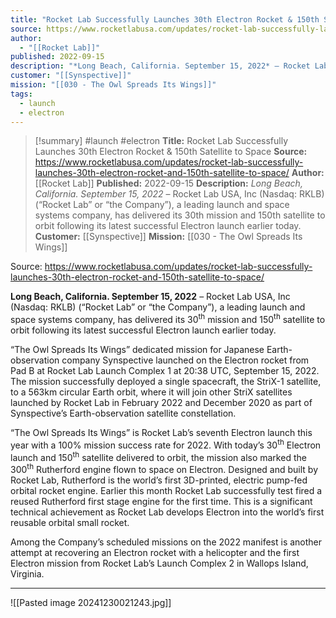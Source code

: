 ```yaml
---
title: "Rocket Lab Successfully Launches 30th Electron Rocket & 150th Satellite to Space "
source: https://www.rocketlabusa.com/updates/rocket-lab-successfully-launches-30th-electron-rocket-and-150th-satellite-to-space/
author:
  - "[[Rocket Lab]]"
published: 2022-09-15
description: "*Long Beach, California. September 15, 2022* – Rocket Lab USA, Inc (Nasdaq: RKLB) (“Rocket Lab” or “the Company”), a leading launch and space systems company, has delivered its 30th mission and 150th satellite to orbit following its latest successful Electron launch earlier today."
customer: "[[Synspective]]"
mission: "[[030 - The Owl Spreads Its Wings]]"
tags:
  - launch
  - electron
---
```

>[!summary]
#launch #electron
**Title:** Rocket Lab Successfully Launches 30th Electron Rocket & 150th Satellite to Space 
**Source:** https://www.rocketlabusa.com/updates/rocket-lab-successfully-launches-30th-electron-rocket-and-150th-satellite-to-space/
**Author:** [[Rocket Lab]]
**Published:** 2022-09-15
**Description:** *Long Beach, California. September 15, 2022* – Rocket Lab USA, Inc (Nasdaq: RKLB) (“Rocket Lab” or “the Company”), a leading launch and space systems company, has delivered its 30th mission and 150th satellite to orbit following its latest successful Electron launch earlier today.
**Customer:** [[Synspective]]
**Mission:** [[030 - The Owl Spreads Its Wings]]

Source: https://www.rocketlabusa.com/updates/rocket-lab-successfully-launches-30th-electron-rocket-and-150th-satellite-to-space/

**Long Beach, California. September 15, 2022** – Rocket Lab USA, Inc (Nasdaq: RKLB) (“Rocket Lab” or “the Company”), a leading launch and space systems company, has delivered its 30<sup>th</sup> mission and 150<sup>th</sup> satellite to orbit following its latest successful Electron launch earlier today.

“The Owl Spreads Its Wings” dedicated mission for Japanese Earth-observation company Synspective launched on the Electron rocket from Pad B at Rocket Lab Launch Complex 1 at 20:38 UTC, September 15, 2022. The mission successfully deployed a single spacecraft, the StriX-1 satellite, to a 563km circular Earth orbit, where it will join other StriX satellites launched by Rocket Lab in February 2022 and December 2020 as part of Synspective’s Earth-observation satellite constellation.

“The Owl Spreads Its Wings” is Rocket Lab’s seventh Electron launch this year with a 100% mission success rate for 2022. With today’s 30<sup>th</sup> Electron launch and 150<sup>th</sup> satellite delivered to orbit, the mission also marked the 300<sup>th</sup> Rutherford engine flown to space on Electron. Designed and built by Rocket Lab, Rutherford is the world’s first 3D-printed, electric pump-fed orbital rocket engine. Earlier this month Rocket Lab successfully test fired a reused Rutherford first stage engine for the first time. This is a significant technical achievement as Rocket Lab develops Electron into the world’s first reusable orbital small rocket.

Among the Company’s scheduled missions on the 2022 manifest is another attempt at recovering an Electron rocket with a helicopter and the first Electron mission from Rocket Lab’s Launch Complex 2 in Wallops Island, Virginia.

---

![[Pasted image 20241230021243.jpg]]